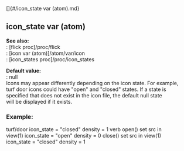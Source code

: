 []{#/icon_state var (atom).md}    
## icon_state var (atom)    
**See also:**    
:   [flick proc]/proc/flick    
:   [icon var (atom)]/atom/var/icon    
:   [icon_states proc]/proc/icon_states    
<!-- -->    
**Default value:**    
:   null    
Icons may appear differently depending on the icon state. For example,    
turf door icons could have \"open\" and \"closed\" states. If a state is    
specified that does not exist in the icon file, the default null state    
will be displayed if it exists.    
### Example:    
turf/door icon_state = \"closed\" density = 1 verb open() set src in    
view(1) icon_state = \"open\" density = 0 close() set src in view(1)    
icon_state = \"closed\" density = 1  